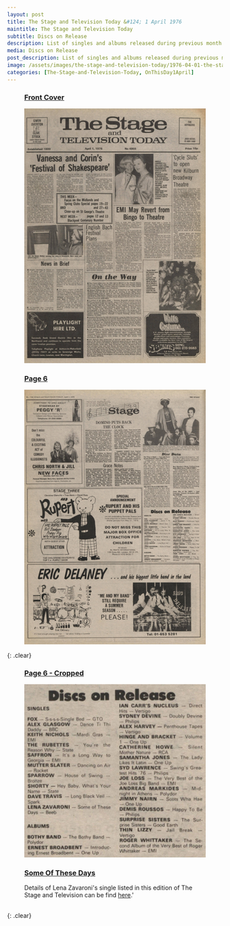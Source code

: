 ```yaml
---
layout: post
title: The Stage and Television Today &#124; 1 April 1976
maintitle: The Stage and Television Today
subtitle: Discs on Release
description: List of singles and albums released during previous month.
media: Discs on Release
post_description: List of singles and albums released during previous month.
image: /assets/images/the-stage-and-television-today/1976-04-01-the-stage-and-television-today-front-cover.png
categories: [The-Stage-and-Television-Today, OnThisDay1April]
---
```


<figure class="fig1">
<figcaption>
<h3 id="cover"><a href="#cover">Front Cover</a></h3>
</figcaption>
<a href="/assets/images/the-stage-and-television-today/1976-04-01-the-stage-and-television-today-front-cover.png"><img src="/assets/images/the-stage-and-television-today/1976-04-01-the-stage-and-television-today-front-cover.png" class="full-width zoom-in"></a>
</figure>

<figure class="fig2">
<figcaption>
<h3 id="page-6"><a href="#page-6">Page 6</a></h3>
</figcaption>
<a href="/assets/images/the-stage-and-television-today/1976-04-01-the-stage-and-television-today-page-6.png"><img src="/assets/images/the-stage-and-television-today/1976-04-01-the-stage-and-television-today-page-6.png" class="full-width zoom-in"></a>
</figure>

{: .clear}

<figure class="fig1">
<figcaption>
<h3 id="cropped"><a href="#cropped">Page 6 - Cropped</a></h3>
</figcaption>
<a href="/assets/images/the-stage-and-television-today/1976-04-01-the-stage-and-television-today-page-6-cropped.png"><img src="/assets/images/the-stage-and-television-today/1976-04-01-the-stage-and-television-today-page-6-cropped.png" class="full-width zoom-in"></a>
</figure>

<figure class="fig2">
<h3 id="single"><a href="#single">Some Of These Days</a></h3>
Details of Lena Zavaroni's single listed in this edition of The Stage and Television can be find <a href="/discography/singles/1976-03-26-some-of-these-days-uk">here</a>.'
</figure>

<br />{: .clear}

